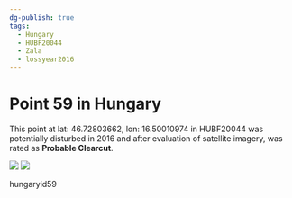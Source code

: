 ```yaml
---
dg-publish: true
tags:
  - Hungary
  - HUBF20044
  - Zala
  - lossyear2016
---
```


# Point 59 in Hungary

This point at lat: 46.72803662, lon: 16.50010974 in HUBF20044 was potentially disturbed in 2016 and after evaluation of satellite imagery, was rated as **Probable Clearcut**.

<div class='juxtapose' data-showcredits='false'>
<img src='https://baserow-backend-production20240528124524339000000001.s3.amazonaws.com/user_files/EI1EKUwtaiSTJzE5B8nvkZkPG79jhA9v_447da29f00f9754c8a120c83a097600af68c3c805a15811de05be5f06ec771c9.png' data-label='July 2015' />
<img src='https://baserow-backend-production20240528124524339000000001.s3.amazonaws.com/user_files/JarmQMEfud6CESXXYhlFpKROSKFB0FRK_58fae60d5f460ae2f82b25ee665d0d0938b2a01fc9fdddfa8b1c23d45cd2a63a.png' data-label='June 2018' />
</div>

hungaryid59